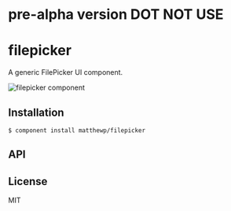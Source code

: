 # pre-alpha version DOT NOT USE

# filepicker

  A generic FilePicker UI component.

  ![filepicker component](http://i.imgur.com/A0CGDto.png)

## Installation

    $ component install matthewp/filepicker

## API

   

## License

  MIT
